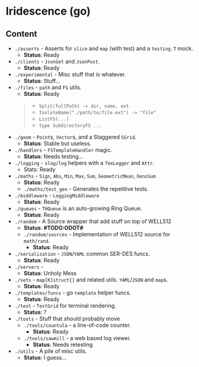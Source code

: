# Iridescence (go)

## Content

* `./asserts` - Asserts for `slice` and `map` (with test) and a `testing.T` mock.
  * **Status**: Ready
* `./clients` - `JsonGet` and `JsonPost`.
  * **Status**: Ready
* `./experimental` - Misc stuff that is whatever.
  * **Status**: Stuff...
* `./files` - `path` and `FS` utils.
  * **Status**: Ready
  > + `Split(fullPath) -> dir, name, ext`
  > + `IsolateName("./path/to/file.ext") -> "file"`
  > + `ListFS(...)`
  > + `type SubdirectoryFS ...`
* `./geom` - `Point`s, `Vector`s, and a Staggered `SGrid`.
  * **Status**: Stable but useless.
* `./handlers` - `FSTemplateHandler` magic.
  * **Status**: Needs testing...
* `./logging` - `slog/log` helpers with a `TeeLogger` and `Attr`.
  * Stats: Ready
* `./maths` - `Sign`, `Abs`, `Min`, `Max`, `Sum`, `GeometricMean`, `XenoSum`
  * **Status**: Ready
  * `./maths/test_gen` - Generates the repetitive tests.
* `./middleware` - `LoggingMiddleware`
  * **Status**: Ready
* `./queues` - `THQueue` is an auto-growing Ring Queue.
  * **Status**: Ready
* `./random` - A Source wrapper that add stuff on top of WELL512
  * **Status**: **#TODO:ODOT#**
  * `./random/sources` - Implementation of WELL512 source for `math/rand`.
    * **Status**: Ready
* `./serialization` - `JSON`/`YAML` common SER-DES funcs.
  * **Status**: Ready
* `./servers` - 
  * **Status**: Unholy Mess
* `./sets` - `map[K]struct{}` and related utils. `YAML`/`JSON` and `map`s.
  * **Status**: Ready
* `./templates/funcs` - go `template` helper funcs.
  * **Status**: Ready
* `./text` - `TextGrid` for terminal rendering.
  * **Status**: ?
* `./tools` - Stuff that should probably move
  * `./tools/countula` - a line-of-code counter.
    * **Status**: Ready
  * `./tools/sawmill` - a web based log viewer.
    * **Status**: Needs retesting
* `./utils` - A pile of misc utils.
  * **Status**: I guess...
